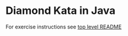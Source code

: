 Diamond Kata in Java
====================

For exercise instructions see [top level README](../README.md)
